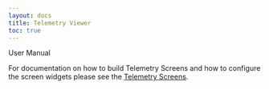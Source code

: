 ```yaml
---
layout: docs
title: Telemetry Viewer
toc: true
---
```


<div class="note unreleased">
  <p>User Manual</p>
</div>

For documentation on how to build Telemetry Screens and how to configure the
screen widgets please see the [Telemetry Screens](/docs/v5/screens).
